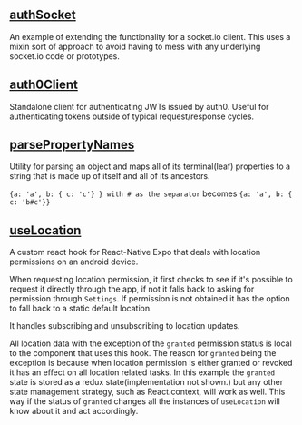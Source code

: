 ## [authSocket](authSocket.ts)
An example of extending the functionality for a socket.io client. This uses
a mixin sort of approach to avoid having to mess with any underlying socket.io
code or prototypes.


## [auth0Client](auth0Client.ts)
Standalone client for authenticating JWTs issued by auth0. Useful for
authenticating tokens outside of typical request/response cycles.

## [parsePropertyNames](parsePropertyNames.ts)
Utility for parsing an object and maps all of its terminal(leaf) properties
to a string that is made up of itself and all of its ancestors.

`{a: 'a', b: { c: 'c'} } with # as the separator` becomes `{a: 'a', b: { c: 'b#c'}}`


## [useLocation](useLocation)
A custom react hook for React-Native Expo that deals with location permissions
on an android device.

When requesting location permission, it first checks to see if it's possible to
request it directly through the app, if not it falls back to asking for permission
through `Settings`. If permission is not obtained it has the option to fall back to
a static default location.

It handles subscribing and unsubscribing to location updates.

All location data with the exception of the `granted` permission status is local
to the component that uses this hook. The reason for `granted` being the exception
is because when location permission is either granted or revoked it has an effect
on all location related tasks. In this example the `granted` state is stored as a
redux state(implementation not shown.) but any other state management strategy, such
as React.context, will work as well. This way if the status of `granted` changes all
the instances of `useLocation` will know about it and act accordingly. 